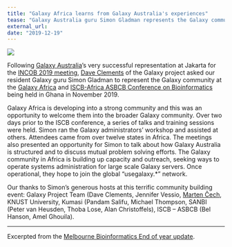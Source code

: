 ```yaml
---
title: "Galaxy Africa learns from Galaxy Australia's experiences"
tease: "Galaxy Australia guru Simon Gladman represents the Galaxy community at the Galaxy Africa"
external_url:
date: "2019-12-19"
---
```


[<img class="float-right" style="max-width: 18rem;" src="/images/galaxy-logos/galaxy-australia.png" />](https://mailchi.mp/melbournebioinformatics/2019wrap)

Following [Galaxy Australia](https://usegalaxy.org.au/)’s very successful representation at Jakarta for the [INCOB 2019 meeting](/events/2019-09-incob/), [Dave Clements](/people/dave-clements/) of the Galaxy project asked our resident Galaxy guru Simon Gladman to represent the Galaxy community at the [Galaxy Africa](https://www.iscb.org/iscbafrica2019-ps/iscbafrica2019-worktut#galaxy) and [ISCB-Africa ASBCB Conference on Bioinformatics](https://www.iscb.org/iscbafrica2019) being held in Ghana in November 2019.

Galaxy Africa is developing into a strong community and this was an opportunity to welcome them into the broader Galaxy community. Over two days prior to the ISCB conference, a series of talks and training sessions were held. Simon ran the Galaxy administrators’ workshop and assisted at others. Attendees came from over twelve states in Africa. The meetings also presented an opportunity for Simon to talk about how Galaxy Australia is structured and to discuss mutual problem solving efforts. The Galaxy community in Africa is building up capacity and outreach, seeking ways to operate systems administration for large scale Galaxy servers. Once operational, they hope to join the global “usegalaxy.*” network.

Our thanks to Simon’s generous hosts at this terrific community building event: Galaxy Project Team (Dave Clements, Jennifer Vessio, [Marten Čech](/people/marten/), KNUST University, Kumasi (Pandam Salifu, Michael Thompson, SANBI (Peter van Heusden, Thoba Lose, Alan Christoffels), ISCB – ASBCB (Bel Hanson, Amel Ghouila).

---

Excerpted from the [Melbourne Bioinformatics End of year update](https://mailchi.mp/melbournebioinformatics/2019wrap).
